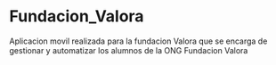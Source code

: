 # Fundacion_Valora
Aplicacion movil realizada para la fundacion Valora que se encarga de gestionar y automatizar los alumnos de la ONG Fundacion Valora

